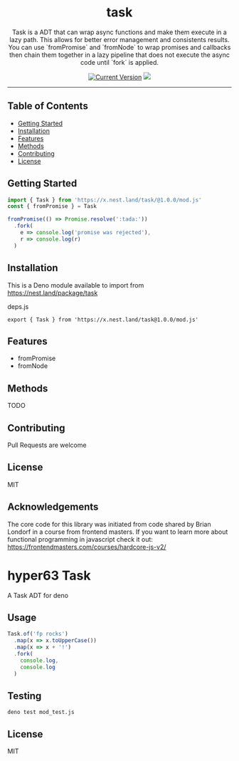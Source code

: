 <h1 align="center">task</h1>
<p align="center">Task is a ADT that can wrap async functions and make them execute in a lazy path. This allows for better error management and consistents results. You can use `fromPromise` and `fromNode` to wrap promises and callbacks then chain them together in a lazy pipeline that does not execute the async code until `fork` is applied.</a>
</p>
<p align="center">
  <a href="https://github.com/hyper63/task/tags/"><img src="https://img.shields.io/github/tag/hyper63/task" alt="Current Version" /></a>
  <img src="https://github.com/hyper63/task/workflows/.github/workflows/deno.yml/badge.svg" />
  
  </p>

---

## Table of Contents

- [Getting Started](#getting-started)
- [Installation](#installation)
- [Features](#features)
- [Methods](#methods)
- [Contributing](#contributing)
- [License](#license)

## Getting Started

```js
import { Task } from 'https://x.nest.land/task/@1.0.0/mod.js'
const { fromPromise } = Task

fromPromise(() => Promise.resolve(':tada:'))
  .fork(
    e => console.log('promise was rejected'),
    r => console.log(r)
  )
```

## Installation

This is a Deno module available to import from 
https://nest.land/package/task 

deps.js

```
export { Task } from 'https://x.nest.land/task@1.0.0/mod.js'
```

## Features

* fromPromise
* fromNode

## Methods

TODO

## Contributing

Pull Requests are welcome

## License

MIT

## Acknowledgements

The core code for this library was initiated from code shared by Brian Londorf in a course from frontend masters. If you want to learn more about functional programming in javascript check it out: https://frontendmasters.com/courses/hardcore-js-v2/



# hyper63 Task

A Task ADT for deno

## Usage

``` js
Task.of('fp rocks')
  .map(x => x.toUpperCase())
  .map(x => x + '!')
  .fork(
    console.log,
    console.log
  )
```

## Testing

```
deno test mod_test.js
```

## License

MIT

